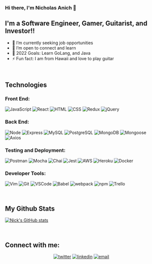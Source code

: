 ### Hi there, I'm Nicholas Anich 👋 

## I'm a Software Engineer, Gamer, Guitarist, and Investor!!

- 🌱 I’m currently seeking job opportunities 
- 👯 I’m open to connect and learn
- 🥅 2022 Goals: Learn GoLang, and Java
- ⚡ Fun fact: I am from Hawaii and love to play guitar


<br />

## Technologies
### **Front End:**

![JavaScript](https://img.shields.io/badge/JavaScript%20-%23323330.svg?&style=flat-square&logo=javascript&logoColor=%23F7DF1E)
![React](https://img.shields.io/badge/React%20-%2320232a.svg?&style=flat-square&logo=react&logoColor=%2361DAFB)
![HTML](https://img.shields.io/badge/HTML5%20-%23E34F26.svg?&style=flat-square&logo=html5&logoColor=white)
![CSS](https://img.shields.io/badge/CSS3%20-%231572B6.svg?&style=flat-square&logo=css3&logoColor=white)
![Redux](https://img.shields.io/badge/redux%20-%23593d88.svg?&style=flat-square&logo=redux&logoColor=white)
![jQuery](https://img.shields.io/badge/jQuery%20-%230A68AD.svg?&style=flat-square&logo=jquery&logoColor=fff)

### **Back End:**

![Node](https://img.shields.io/badge/node.js%20-%2343853D.svg?&style=flat-square&logo=node.js&logoColor=white)
![Express](https://img.shields.io/badge/Express%20-%23404d59.svg?&style=flat-square)
![MySQL](https://img.shields.io/badge/MySQL%20-%2300f.svg?&style=flat-square&logo=mysql&logoColor=white)
![PostgreSQL](https://img.shields.io/badge/PostgreSQL%20-%232187B6.svg?&style=flat-square&logo=postgreSQL&logoColor=white)
![MongoDB](https://img.shields.io/badge/MongoDB%20-%234ea94b.svg?&style=flat-square&logo=mongodb&logoColor=white)
![Mongoose](https://img.shields.io/badge/Mongoose%20-%23880000.svg?&style=flat-square&logo=mongoose)
![Axios](https://img.shields.io/badge/-Axios-blueviolet)

### **Testing and Deployment:**

![Postman](https://img.shields.io/badge/Postman%20-FF6C37?style=flat-square&logo=postman&logoColor=red)
![Mocha](https://img.shields.io/badge/-mocha%20-%238D6748?&style=flat-square&logo=mocha&logoColor=white)
![Chai](https://img.shields.io/badge/Chai%20-%23F6ECD4.svg?&style=flat-square)
![Jest](https://img.shields.io/badge/-jest-%23C21325?style=flat&logo=jest&logoColor=white)
![AWS](https://img.shields.io/badge/AWS-%23FF9900.svg?style=flat&logo=amazon-aws&logoColor=white)
![Heroku](https://img.shields.io/badge/Heroku%20-%23880000.svg?&style=flat-square)
![Docker](https://img.shields.io/badge/Docker%20-%238DD6F9.svg?&style=flat-square)


### **Developer Tools:**
![Vim](https://img.shields.io/badge/VIM-%2311AB00.svg?style=flat&logo=vim&logoColor=white)
![Git](https://img.shields.io/badge/Git%20-%23F05033.svg?&style=flat-square&logo=git&logoColor=white)
![VSCode](https://img.shields.io/badge/VS%20Code%20-%23007ACC.svg?&style=flat-square&logo=visual-studio-code&logoColor=white)
![Babel](https://img.shields.io/badge/Babel%20-F9DC3e?style=flat-square&logo=babel&logoColor=black)
![webpack](https://img.shields.io/badge/webpack%20-%238DD6F9.svg?&style=flat-square&logo=webpack&logoColor=black)
![npm](https://img.shields.io/badge/npm%20-%23CB3837.svg?&style=flat-square&logo=npm&logoColor=black)
![Trello](https://img.shields.io/badge/Trello%20-%23026AA7.svg?&style=flat-square&logo=Trello&logoColor=white)


<br />

## My Github Stats
[![Nick's GitHub stats](https://github-readme-stats.vercel.app/api?username=NicholasAnich&show_icons=true&hide_border=true&theme=github_dark)](https://github.com/NicholasAnich/github-readme-stats)

<br />

## Connect with me:
<p align="center">
  <a href="https://twitter.com/lufarius"><img src="https://img.icons8.com/color/96/000000/twitter-squared.png" alt="twitter"/></a>
  <a href="https://www.linkedin.com/in/nick-anich"><img src="https://img.icons8.com/color/96/000000/linkedin.png" alt="linkedin"/></a>
  <a href="mailto:infinitevolume@gmail.com"><img src="https://img.icons8.com/color/96/000000/gmail.png" alt="email"/></a>
  </p>

